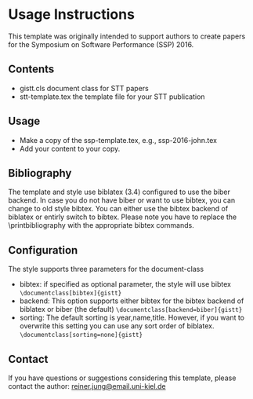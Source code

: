 # Usage Instructions

This template was originally intended to support authors to create
papers for the Symposium on Software Performance (SSP) 2016.

## Contents

- gistt.cls document class for STT papers
- stt-template.tex the template file for your STT publication

## Usage

- Make a copy of the ssp-template.tex, e.g., ssp-2016-john.tex
- Add your content to your copy.

## Bibliography

The template and style use biblatex (3.4) configured to use the biber
backend. In case you do not have biber or want to use bibtex, you can
change to old style bibtex. You can either use the bibtex backend of
biblatex or entirly switch to bibtex. Please note you have to replace
the \printbibliography with the appropriate bibtex commands.

## Configuration

The style supports three parameters for the document-class
- bibtex: if specified as optional parameter, the style will use bibtex ```\documentclass[bibtex]{gistt}```
- backend: This option supports either bibtex for the bibtex backend of biblatex or biber (the default) ```\documentclass[backend=biber]{gistt}```
- sorting: The default sorting is year,name,title. However, if you want to overwrite this setting you can use any sort order of biblatex. ```\documentclass[sorting=none]{gistt}```

## Contact

If you have questions or suggestions considering this template, please
contact the author: reiner.jung@email.uni-kiel.de



